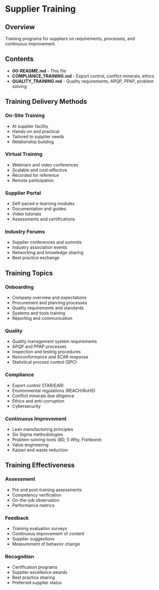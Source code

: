 # Supplier Training

## Overview

Training programs for suppliers on requirements, processes, and continuous improvement.

## Contents

- **00-README.md** - This file
- **COMPLIANCE_TRAINING.md** - Export control, conflict minerals, ethics
- **QUALITY_TRAINING.md** - Quality requirements, APQP, PPAP, problem solving

## Training Delivery Methods

### On-Site Training
- At supplier facility
- Hands-on and practical
- Tailored to supplier needs
- Relationship building

### Virtual Training
- Webinars and video conferences
- Scalable and cost-effective
- Recorded for reference
- Remote participation

### Supplier Portal
- Self-paced e-learning modules
- Documentation and guides
- Video tutorials
- Assessments and certifications

### Industry Forums
- Supplier conferences and summits
- Industry association events
- Networking and knowledge sharing
- Best practice exchange

## Training Topics

### Onboarding
- Company overview and expectations
- Procurement and planning processes
- Quality requirements and standards
- Systems and tools training
- Reporting and communication

### Quality
- Quality management system requirements
- APQP and PPAP processes
- Inspection and testing procedures
- Nonconformance and SCAR response
- Statistical process control (SPC)

### Compliance
- Export control (ITAR/EAR)
- Environmental regulations (REACH/RoHS)
- Conflict minerals due diligence
- Ethics and anti-corruption
- Cybersecurity

### Continuous Improvement
- Lean manufacturing principles
- Six Sigma methodologies
- Problem-solving tools (8D, 5 Why, Fishbone)
- Value engineering
- Kaizen and waste reduction

## Training Effectiveness

### Assessment
- Pre and post-training assessments
- Competency verification
- On-the-job observation
- Performance metrics

### Feedback
- Training evaluation surveys
- Continuous improvement of content
- Supplier suggestions
- Measurement of behavior change

### Recognition
- Certification programs
- Supplier excellence awards
- Best practice sharing
- Preferred supplier status
